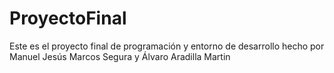 # ProyectoFinal
Este es el proyecto final de programación y entorno de desarrollo hecho por Manuel Jesús Marcos Segura y Álvaro Aradilla Martin

